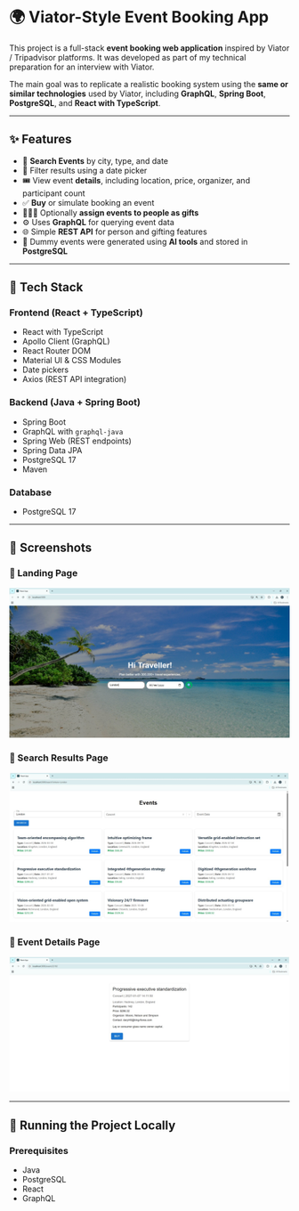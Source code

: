 # 🌍 Viator-Style Event Booking App

This project is a full-stack **event booking web application** inspired by Viator / Tripadvisor platforms. It was developed as part of my technical preparation for an interview with Viator.

The main goal was to replicate a realistic booking system using the **same or similar technologies** used by Viator, including **GraphQL**, **Spring Boot**, **PostgreSQL**, and **React with TypeScript**.

---

## ✨ Features

- 🔎 **Search Events** by city, type, and date
- 📅 Filter results using a date picker
- 🎟️ View event **details**, including location, price, organizer, and participant count
- ✅ **Buy** or simulate booking an event
- 🧑‍🤝‍🧑 Optionally **assign events to people as gifts**
- ⚙️ Uses **GraphQL** for querying event data
- 🌐 Simple **REST API** for person and gifting features
- 🧠 Dummy events were generated using **AI tools** and stored in **PostgreSQL**

---

## 🧰 Tech Stack

### Frontend (React + TypeScript)
- React with TypeScript
- Apollo Client (GraphQL)
- React Router DOM
- Material UI & CSS Modules
- Date pickers
- Axios (REST API integration)

### Backend (Java + Spring Boot)
- Spring Boot
- GraphQL with `graphql-java`
- Spring Web (REST endpoints)
- Spring Data JPA
- PostgreSQL 17
- Maven

### Database
- PostgreSQL 17

---

## 📸 Screenshots

### 🌴 Landing Page
![Landing](./screenshots/landing.jpg)

### 🎫 Search Results Page
![Search](./screenshots/search.jpg)

### 📄 Event Details Page
![Detail](./screenshots/detail.jpg)

---

## 🚀 Running the Project Locally

### Prerequisites
- Java
- PostgreSQL
- React
- GraphQL
